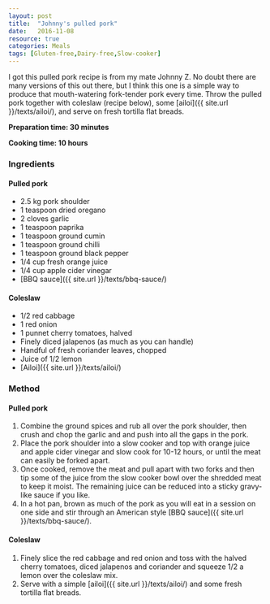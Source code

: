 ```yaml
---
layout: post
title:  "Johnny's pulled pork"
date:   2016-11-08
resource: true
categories: Meals
tags: [Gluten-free,Dairy-free,Slow-cooker]
---
```


I got this pulled pork recipe is from my mate Johnny Z. No doubt there are many versions of this out there, but I think this one is a simple way to produce that mouth-watering fork-tender pork every time. Throw the pulled pork together with coleslaw (recipe below), some [ailoi]({{ site.url }}/texts/ailoi/), and serve on fresh tortilla flat breads.  

**Preparation time: 30 minutes** 

**Cooking time: 10 hours** 

### Ingredients

#### Pulled pork
* 2.5 kg pork shoulder
* 1 teaspoon dried oregano
* 2 cloves garlic  
* 1 teaspoon paprika
* 1 teaspoon ground cumin
* 1 teaspoon ground chilli 
* 1 teaspoon ground black pepper
* 1/4 cup fresh orange juice
* 1/4 cup apple cider vinegar
* [BBQ sauce]({{ site.url }}/texts/bbq-sauce/)

#### Coleslaw
* 1/2 red cabbage
* 1 red onion
* 1 punnet cherry tomatoes, halved
* Finely diced jalapenos (as much as you can handle)
* Handful of fresh coriander leaves, chopped
* Juice of 1/2 lemon
* [Ailoi]({{ site.url }}/texts/ailoi/)

### Method

#### Pulled pork
1. Combine the ground spices and rub all over the pork shoulder, then crush and chop the garlic and and push into all the gaps in the pork.
2. Place the pork shoulder into a slow cooker and top with orange juice and apple cider vinegar and slow cook for 10-12 hours, or until the meat can easily be forked apart. 
3. Once cooked, remove the meat and pull apart with two forks and then tip some of the juice from the slow cooker bowl over the shredded meat to keep it moist. The remaining juice can be reduced into a sticky gravy-like sauce if you like. 
4. In a hot pan, brown as much of the pork as you will eat in a session on one side and stir through an American style [BBQ sauce]({{ site.url }}/texts/bbq-sauce/). 

#### Coleslaw
1. Finely slice the red cabbage and red onion and toss with the halved cherry tomatoes, diced jalapenos and coriander and squeeze 1/2 a lemon over the coleslaw mix. 
2. Serve with a simple [ailoi]({{ site.url }}/texts/ailoi/) and some fresh tortilla flat breads.